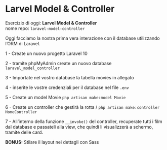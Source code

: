 # Larvel Model & Controller

Esercizio di oggi: **Larvel Model & Controller**  
nome repo: `laravel-model-controller`

Oggi facciamo la nostra prima vera interazione con il database utilizzando l’ORM di Laravel.

1 - Create un nuovo progetto Laravel 10

2 - tramite phpMyAdmin create un nuovo database `laravel_model_controller`

3 - Importate nel vostro database la tabella movies in allegato

4 - inserite le vostre credenziali per il database nel file `.env`

5 - Create un model Movie
`php artisan make:model Movie`

6 - Create un controller che gestirà la rotta /
`php artisan make:controller HomeController`

7 - All’interno della funzione `__invoke()` del controller, recuperate tutti i film dal database e passateli alla view, che quindi li visualizzerà a schermo, tramite delle card.

**BONUS:**
Stilare il layout nei dettagli con Sass
